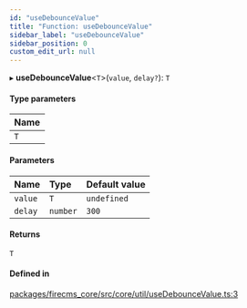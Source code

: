```yaml
---
id: "useDebounceValue"
title: "Function: useDebounceValue"
sidebar_label: "useDebounceValue"
sidebar_position: 0
custom_edit_url: null
---
```


▸ **useDebounceValue**\<`T`\>(`value`, `delay?`): `T`

#### Type parameters

| Name |
| :------ |
| `T` |

#### Parameters

| Name | Type | Default value |
| :------ | :------ | :------ |
| `value` | `T` | `undefined` |
| `delay` | `number` | `300` |

#### Returns

`T`

#### Defined in

[packages/firecms_core/src/core/util/useDebounceValue.ts:3](https://github.com/FireCMSco/firecms/blob/d45f3739/packages/firecms_core/src/core/util/useDebounceValue.ts#L3)
